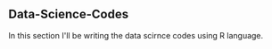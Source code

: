## Data-Science-Codes ##    
In this section I'll be writing the data scirnce codes using R language.              

     
   
   
 
 
  
  
 
 
 
